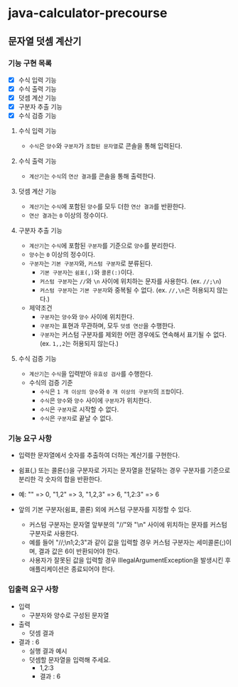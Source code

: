 # java-calculator-precourse

## 문자열 덧셈 계산기

### 기능 구현 목록

- [x] 수식 입력 기능
- [x] 수식 출력 기능
- [x] 덧셈 계산 기능
- [x] 구분자 추출 기능
- [x] 수식 검증 기능

1. 수식 입력 기능
    - `수식`은 `양수`와 `구분자`가 `조합된 문자열`로 콘솔을 통해 입력된다.


2. 수식 출력 기능
    - `계산기`는 `수식`의 `연산 결과`를 콘솔을 통해 출력한다.


3. 덧셈 계산 기능
    - `계산기`는 `수식`에 포함된 `양수`를 모두 더한 `연산 결과`를 반환한다.
    - `연산 결과`는 `0` 이상의 정수이다.


4. 구분자 추출 기능
    - `계산기`는 `수식`에 포함된 `구분자`를 기준으로 `양수`를 분리한다.
    - `양수`는 `0` 이상의 정수이다.
    - `구분자`는 `기본 구분자`와, `커스텀 구분자`로 분류된다.
        - `기본 구분자`는 `쉼표(,)`와 `콜론(:)`이다.
        - `커스텀 구분자`는 `//`와 `\n` 사이에 위치하는 문자를 사용한다. (ex. `//;\n`)
        - `커스텀 구분자`는 `기본 구분자`와 중복될 수 없다. (ex. `//,\n`은 허용되지 않는다.)
    - 제약조건
        - `구분자`는 `양수`와 `양수` 사이에 위치한다.
        - `구분자`는 표현과 무관하며, 모두 `덧셈 연산`을 수행한다.
        - `구분자`는 커스텀 구분자를 제외한 어떤 경우에도 연속해서 표기될 수 없다. (ex. `1,,2`는 허용되지 않는다.)


5. 수식 검증 기능
    - `계산기`는 `수식`을 입력받아 `유효성 검사`를 수행한다.
    - 수식의 검증 기준
        - `수식`은 `1 개 이상의 양수`와 `0 개 이상의 구분자`의 `조합`이다.
        - `수식`은 `양수`와 `양수` 사이에 `구분자`가 위치한다.
        - `수식`은 `구분자`로 시작할 수 없다.
        - `수식`은 `구분자`로 끝날 수 없다.

### 기능 요구 사항

- 입력한 문자열에서 숫자를 추출하여 더하는 계산기를 구현한다.

- 쉼표(,) 또는 콜론(:)을 구분자로 가지는 문자열을 전달하는 경우 구분자를 기준으로 분리한 각 숫자의 합을 반환한다.
- 예: "" => 0, "1,2" => 3, "1,2,3" => 6, "1,2:3" => 6
- 앞의 기본 구분자(쉼표, 콜론) 외에 커스텀 구분자를 지정할 수 있다.
    - 커스텀 구분자는 문자열 앞부분의 "//"와 "\n" 사이에 위치하는 문자를 커스텀 구분자로 사용한다.
    - 예를 들어 "//;\n1;2;3"과 같이 값을 입력할 경우 커스텀 구분자는 세미콜론(;)이며, 결과 값은 6이 반환되어야 한다.
    - 사용자가 잘못된 값을 입력할 경우 IllegalArgumentException을 발생시킨 후 애플리케이션은 종료되어야 한다.

### 입출력 요구 사항

- 입력
    - 구분자와 양수로 구성된 문자열
- 출력
    - 덧셈 결과
- 결과 : 6
    - 실행 결과 예시
    - 덧셈할 문자열을 입력해 주세요.
        - 1,2:3
        - 결과 : 6